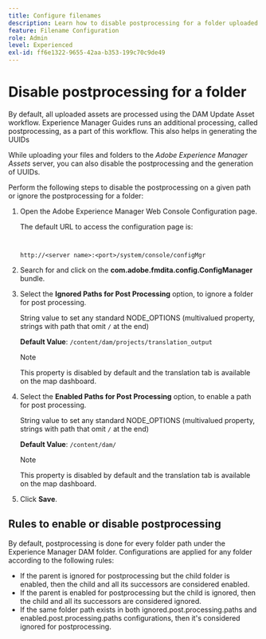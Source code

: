 ```yaml
---
title: Configure filenames
description: Learn how to disable postprocessing for a folder uploaded to Adobe Experience Manager Assets
feature: Filename Configuration
role: Admin
level: Experienced
exl-id: ff6e1322-9655-42aa-b353-199c70c9de49
---
```

# Disable postprocessing for a folder 

By default, all uploaded assets are processed using the DAM Update Asset workflow. Experience Manager Guides runs an additional processing, called postprocessing, as a part of this workflow. This also helps in generating the UUIDs

While uploading your files and folders to the *Adobe Experience Manager Assets* server, you can also disable the postprocessing and the generation of UUIDs. 


Perform the following steps to disable the postprocessing on a given path or ignore the postprocessing for a folder:


1.  Open the Adobe Experience Manager Web Console Configuration page.

    The default URL to access the configuration page is:

    ```http


    http://<server name>:<port>/system/console/configMgr
    ```

1.  Search for and click on the **com.adobe.fmdita.config.ConfigManager** bundle.

1.  Select the **Ignored Paths for Post Processing** option, to ignore a folder for post processing.

    String value to set any standard NODE_OPTIONS (multivalued property, strings with path that omit `/` at the end)

    **Default Value**: `/content/dam/projects/translation_output`

    >[!NOTE]
    >
    > This property is disabled by default and the translation tab is available on the map dashboard.
 
1. Select the **Enabled Paths for Post Processing** option, to enable a path for post processing.

    String value to set any standard NODE_OPTIONS (multivalued property, strings with path that omit `/` at the end)

    **Default Value**: `/content/dam/`

    >[!NOTE]
    >
    > This property is disabled by default and the translation tab is available on the map dashboard.


1.  Click **Save**.



## Rules to enable or disable postprocessing 

By default, postprocessing is done for every folder path under the Experience Manager DAM folder. Configurations are applied for any folder according to the following rules: 

* If the parent is ignored for postprocessing but the child folder is enabled, then the child and all its successors are considered enabled.
* If the parent is enabled for postprocessing but the child is ignored, then the child and all its successors are considered ignored.
* If the same folder path exists in both ignored.post.processing.paths and enabled.post.processing.paths configurations, then it's considered ignored for postprocessing.
